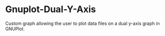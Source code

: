 # Gnuplot-Dual-Y-Axis
Custom graph allowing the user to plot data files on a dual y-axis graph in GNUPlot.
